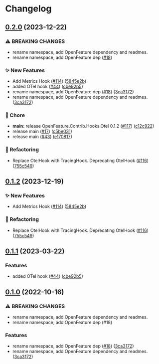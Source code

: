 # Changelog

## [0.2.0](https://github.com/prospa-group-oss/dotnet-sdk-contrib/compare/OpenFeature.Contrib.Hooks.Otel-v0.1.2...OpenFeature.Contrib.Hooks.Otel-v0.2.0) (2023-12-22)


### ⚠ BREAKING CHANGES

* rename namespace, add OpenFeature dependency and readmes.
* rename namespace, add OpenFeature dep ([#18](https://github.com/prospa-group-oss/dotnet-sdk-contrib/issues/18))

### ✨ New Features

* Add Metrics Hook ([#114](https://github.com/prospa-group-oss/dotnet-sdk-contrib/issues/114)) ([5845e2b](https://github.com/prospa-group-oss/dotnet-sdk-contrib/commit/5845e2b0ae4b89a8a313051b42e6afdd856f1ea3))
* added OTel hook ([#44](https://github.com/prospa-group-oss/dotnet-sdk-contrib/issues/44)) ([cbe92b5](https://github.com/prospa-group-oss/dotnet-sdk-contrib/commit/cbe92b52a3f58279d57a054bed368b6003e03561))
* rename namespace, add OpenFeature dep ([#18](https://github.com/prospa-group-oss/dotnet-sdk-contrib/issues/18)) ([3ca3172](https://github.com/prospa-group-oss/dotnet-sdk-contrib/commit/3ca31722b83053d4edf2038889c78efa717a7cff))
* rename namespace, add OpenFeature dependency and readmes. ([3ca3172](https://github.com/prospa-group-oss/dotnet-sdk-contrib/commit/3ca31722b83053d4edf2038889c78efa717a7cff))


### 🧹 Chore

* **main:** release OpenFeature.Contrib.Hooks.Otel 0.1.2 ([#117](https://github.com/prospa-group-oss/dotnet-sdk-contrib/issues/117)) ([c12c922](https://github.com/prospa-group-oss/dotnet-sdk-contrib/commit/c12c92284b718a50ecb79c14f0f71616b476d82e))
* release main ([#17](https://github.com/prospa-group-oss/dotnet-sdk-contrib/issues/17)) ([c5be031](https://github.com/prospa-group-oss/dotnet-sdk-contrib/commit/c5be03129a42fd688fedb0b74ac35d340095b149))
* release main ([#43](https://github.com/prospa-group-oss/dotnet-sdk-contrib/issues/43)) ([e170817](https://github.com/prospa-group-oss/dotnet-sdk-contrib/commit/e170817544b5c3642153fe02a8fe36a45eec017d))


### 🔄 Refactoring

* Replace OtelHook with TracingHook. Deprecating OtelHook ([#116](https://github.com/prospa-group-oss/dotnet-sdk-contrib/issues/116)) ([755c549](https://github.com/prospa-group-oss/dotnet-sdk-contrib/commit/755c54960bccac97f6836ea8371d75bc2f1a02bb))

## [0.1.2](https://github.com/open-feature/dotnet-sdk-contrib/compare/OpenFeature.Contrib.Hooks.Otel-v0.1.1...OpenFeature.Contrib.Hooks.Otel-v0.1.2) (2023-12-19)


### ✨ New Features

* Add Metrics Hook ([#114](https://github.com/open-feature/dotnet-sdk-contrib/issues/114)) ([5845e2b](https://github.com/open-feature/dotnet-sdk-contrib/commit/5845e2b0ae4b89a8a313051b42e6afdd856f1ea3))


### 🔄 Refactoring

* Replace OtelHook with TracingHook. Deprecating OtelHook ([#116](https://github.com/open-feature/dotnet-sdk-contrib/issues/116)) ([755c549](https://github.com/open-feature/dotnet-sdk-contrib/commit/755c54960bccac97f6836ea8371d75bc2f1a02bb))

## [0.1.1](https://github.com/open-feature/dotnet-sdk-contrib/compare/OpenFeature.Contrib.Hooks.Otel-v0.1.0...OpenFeature.Contrib.Hooks.Otel-v0.1.1) (2023-03-22)


### Features

* added OTel hook ([#44](https://github.com/open-feature/dotnet-sdk-contrib/issues/44)) ([cbe92b5](https://github.com/open-feature/dotnet-sdk-contrib/commit/cbe92b52a3f58279d57a054bed368b6003e03561))

## [0.1.0](https://github.com/open-feature/dotnet-sdk-contrib/compare/OpenFeature.Contrib.Hooks.Otel-v0.0.2...OpenFeature.Contrib.Hooks.Otel-v0.1.0) (2022-10-16)


### ⚠ BREAKING CHANGES

* rename namespace, add OpenFeature dependency and readmes.
* rename namespace, add OpenFeature dep (#18)

### Features

* rename namespace, add OpenFeature dep ([#18](https://github.com/open-feature/dotnet-sdk-contrib/issues/18)) ([3ca3172](https://github.com/open-feature/dotnet-sdk-contrib/commit/3ca31722b83053d4edf2038889c78efa717a7cff))
* rename namespace, add OpenFeature dependency and readmes. ([3ca3172](https://github.com/open-feature/dotnet-sdk-contrib/commit/3ca31722b83053d4edf2038889c78efa717a7cff))
